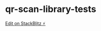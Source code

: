 # qr-scan-library-tests

[Edit on StackBlitz ⚡️](https://stackblitz.com/edit/angular-ngx-scanner-qrcode-vi576u)